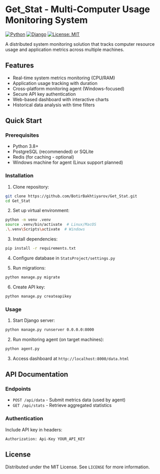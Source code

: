 # Get_Stat - Multi-Computer Usage Monitoring System

[![Python](https://img.shields.io/badge/python-3.8%2B-blue)](https://www.python.org/)
[![Django](https://img.shields.io/badge/django-4.2-brightgreen)](https://www.djangoproject.com/)
[![License: MIT](https://img.shields.io/badge/License-MIT-yellow.svg)](https://opensource.org/licenses/MIT)

A distributed system monitoring solution that tracks computer resource usage and application metrics across multiple machines.

## Features

- Real-time system metrics monitoring (CPU/RAM)
- Application usage tracking with duration
- Cross-platform monitoring agent (Windows-focused)
- Secure API key authentication
- Web-based dashboard with interactive charts
- Historical data analysis with time filters

## Quick Start

### Prerequisites
- Python 3.8+
- PostgreSQL (recommended) or SQLite
- Redis (for caching - optional)
- Windows machine for agent (Linux support planned)

### Installation

1. Clone repository:
```bash
git clone https://github.com/BotirBakhtiyarov/Get_Stat.git
cd Get_Stat
```

2. Set up virtual environment:
```bash
python -m venv .venv
source .venv/bin/activate  # Linux/MacOS
.\.venv\Scripts\activate  # Windows
```

3. Install dependencies:
```bash
pip install -r requirements.txt
```

4. Configure database in `StatsProject/settings.py`

5. Run migrations:
```bash
python manage.py migrate
```

6. Create API key:
```bash
python manage.py createapikey
```

### Usage

1. Start Django server:
```bash
python manage.py runserver 0.0.0.0:8000
```

2. Run monitoring agent (on target machines):
```bash
python agent.py
```

3. Access dashboard at `http://localhost:8000/data.html`

## API Documentation

### Endpoints

- `POST /api/data` - Submit metrics data (used by agent)
- `GET /api/stats` - Retrieve aggregated statistics

### Authentication
Include API key in headers:
```http
Authorization: Api-Key YOUR_API_KEY
```

## License
Distributed under the MIT License. See `LICENSE` for more information.




